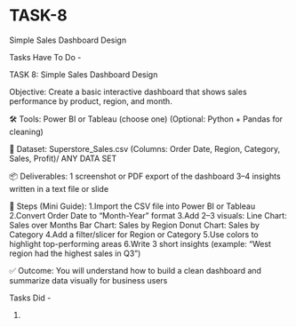 # TASK-8
Simple Sales Dashboard Design

Tasks Have To Do -

TASK 8: Simple Sales Dashboard Design

Objective:
Create a basic interactive dashboard that shows sales performance by product, region, and month.

🛠 Tools:
Power BI or Tableau (choose one)
(Optional: Python + Pandas for cleaning)

📁 Dataset:
Superstore_Sales.csv (Columns: Order Date, Region, Category, Sales, Profit)/ ANY DATA SET

📦 Deliverables:
1 screenshot or PDF export of the dashboard
3–4 insights written in a text file or slide

📌 Steps (Mini Guide):
1.Import the CSV file into Power BI or Tableau
2.Convert Order Date to “Month-Year” format
3.Add 2–3 visuals:
Line Chart: Sales over Months
Bar Chart: Sales by Region
Donut Chart: Sales by Category
4.Add a filter/slicer for Region or Category
5.Use colors to highlight top-performing areas
6.Write 3 short insights (example: “West region had the highest sales in Q3”)

✅ Outcome:
You will understand how to build a clean dashboard and summarize data visually for business users




Tasks Did -

1.

